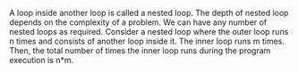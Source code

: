 A loop inside another loop is called a nested loop. The depth of nested loop depends on the complexity of a problem. We can have any number of nested loops as required. Consider a nested loop where the outer loop runs n times and consists of another loop inside it. The inner loop runs m times. Then, the total number of times the inner loop runs during the program execution is n*m.

